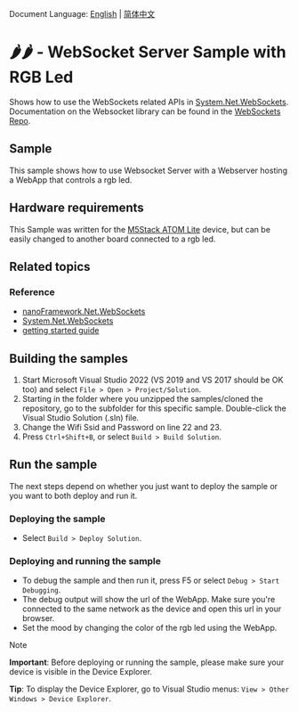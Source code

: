 Document Language: [English](README.md) | [简体中文](README.zh-cn.md)

# 🌶️🌶️ - WebSocket Server Sample with RGB Led

Shows how to use the WebSockets related APIs in [System.Net.WebSockets](http://docs.nanoframework.net/api/System.Net.WebSockets.html). Documentation on the Websocket library can be found in the [WebSockets Repo](https://github.com/nanoframework/System.Net.WebSockets).

## Sample

This sample shows how to use Websocket Server with a Webserver hosting a WebApp that controls a rgb led.

## Hardware requirements

This Sample was written for the [M5Stack ATOM Lite](https://shop.m5stack.com/products/atom-lite-esp32-development-kit) device, but can be easily changed to another board connected to a rgb led.

## Related topics

### Reference

- [nanoFramework.Net.WebSockets](https://github.com/nanoframework/System.Net.WebSockets/blob/main/README.md)
- [System.Net.WebSockets](http://docs.nanoframework.net/api/System.Net.WebSockets.html)
- [getting started guide](https://www.feiko.io/posts/2022-01-03-getting-started-with-net-nanoframework)

## Building the samples

1. Start Microsoft Visual Studio 2022 (VS 2019 and VS 2017 should be OK too) and select `File > Open > Project/Solution`.
2. Starting in the folder where you unzipped the samples/cloned the repository, go to the subfolder for this specific sample. Double-click the Visual Studio Solution (.sln) file.
3. Change the Wifi Ssid and Password on line 22 and 23.
4. Press `Ctrl+Shift+B`, or select `Build > Build Solution`.
 
## Run the sample

The next steps depend on whether you just want to deploy the sample or you want to both deploy and run it.

### Deploying the sample

- Select `Build > Deploy Solution`.

### Deploying and running the sample

- To debug the sample and then run it, press F5 or select `Debug > Start Debugging`.
- The debug output will show the url of the WebApp. Make sure you're connected to the same network as the device and open this url in your browser.
- Set the mood by changing the color of the rgb led using the WebApp. 

> [!NOTE]
>
> **Important**: Before deploying or running the sample, please make sure your device is visible in the Device Explorer.
>
> **Tip**: To display the Device Explorer, go to Visual Studio menus: `View > Other Windows > Device Explorer`.
